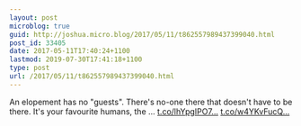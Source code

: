```yaml
---
layout: post
microblog: true
guid: http://joshua.micro.blog/2017/05/11/t862557989437399040.html
post_id: 33405
date: 2017-05-11T17:40:24+1100
lastmod: 2019-07-30T17:41:18+1100
type: post
url: /2017/05/11/t862557989437399040.html
---
```

An elopement has no "guests". There's no-one there that doesn't have to be there. It's your favourite humans, the … [t.co/lhYpgIPO7...](https://t.co/lhYpgIPO7l) [t.co/w4YKvFucQ...](https://t.co/w4YKvFucQ1)
